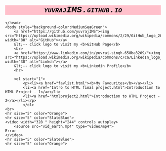 <html lang="en">
	<head>
		<meta charset="utf-8">
		<meta name="viewport" content="width=device-width, initial-scale=1">
		<title>yuvrajIMS</title>
		<h1 style="color:black; background-color:pink; font-family: Courier; font-style: oblique; font-variant: small-caps; text-align: center;">yuvrajIMS.github.io</h1>	

	</head>
	<body style="background-color:MediumSeaGreen">
		<a href="https://github.com/yuvrajIMS"><img src="https://upload.wikimedia.org/wikipedia/commons/2/29/GitHub_logo_2013.svg" width="80" alt="GitHub"></a>
		&lt;-- click logo to visit my <b>GitHub Page</b>
		<br>
		<a href="https://www.linkedin.com/in/yuvraj-singh-658ba3209/"><img src="https://upload.wikimedia.org/wikipedia/commons/c/ca/LinkedIn_logo_initials.png" width="30" alt="Linkdn"></a>
		&lt;-- click logo to visit my <b>Linkedin Profile</b>
		<hr>

		<ol start="1">
			<p><li><a href="favlist.html"><b>My Favourites</b></a></li>
			<li><a href="Intro to HTML final project.html">Introduction to HTML Project - 1</a></li>
			<li><a href="htmlproject2.html">Introduction to HTML Project - 2</a></li></p>
           	</ol>
	<br>
	<hr size="5" color="Orange">
	<hr size="5" color="SlateBlue">
	<video width="328 " height="244" controls autoplay>
		<source src="vid_earth.mp4" type="video/mp4">
	Error
	</video>
	<hr size="5" color="SlateBlue">
	<hr size="5" color="Orange">
		
</body>
</html>
